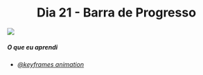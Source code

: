 
<h1 align= "center">
  Dia 21 - Barra de Progresso <a name="id21"></a>
</h1>

 ![](https://lh3.googleusercontent.com/pw/ACtC-3cVEEMZJwg_5kL5n_GsxoddlprUMskUlFzwxbw4shQMDFVX_58V8XeA_ffz-_Vj2HEEuPL7jOgz0IQ0-iFvCodRVulcR0S0xrQ0TyLqFVnYeY2HtOo5RB--r7N65tMvBtel5oZO7m0w1PYpUPXTKYKH=w1606-h903-no?authuser=0)

 ##### O que eu aprendi
* *[@keyframes animation](https://www.w3schools.com/cssref/css3_pr_animation-keyframes.asp)*







